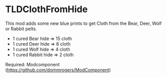 # TLDClothFromHide

This mod adds some new blue prints to get Cloth from the Bear, Deer, Wolf or Rabbit pelts.
- 1 cured Bear hide   => 15 cloth
- 1 cured Deer hide   =>  8 cloth
- 1 cured Wolf hide   =>  4 cloth
- 1 cured Rabbit hide =>  2 cloth

Required: Modcomponent (https://github.com/dommrogers/ModComponent)